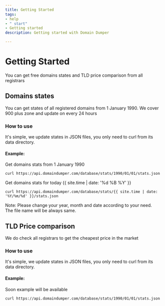 ```yaml
---
title: Getting Started
tags:
- help
- " start"
- Getting started
description: Getting started with Domain Dumper

---
```

# Getting Started
You can get free domains states and TLD price comparison from all registrars

## Domains states

You can get states of all registered domains from 1 January 1990. We cover 900 plus zone and update on every 24 hours

### How to use

It's simple, we update states in JSON files, you only need to curl from its data directory.

#### Example:

Get domains stats from 1 January 1990

```
curl https://api.domaindumper.com/database/stats/1990/01/01/stats.json
```

Get domains stats for today {{ site.time | date: '%d %B %Y' }}

```
curl https://api.domaindumper.com/database/stats/{{ site.time | date: '%Y/%m/%d' }}/stats.json
```

Note: Please change your year, month and date according to your need. The file name will be always same.


## TLD Price comparison

We do check all registrars to get the cheapest price in the market

### How to use

It's simple, we update states in JSON files, you only need to curl from its data directory.

#### Example:

Soon example will be available

`curl https://api.domaindumper.com/database/stats/1990/01/01/stats.json`